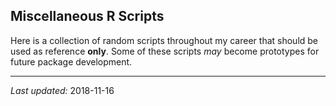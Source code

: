 
Miscellaneous R Scripts
-----------------------

Here is a collection of random scripts throughout my career that should be used as reference **only**. Some of these scripts *may* become prototypes for future package development.

------------------------------------------------------------------------

*Last updated:* 2018-11-16
